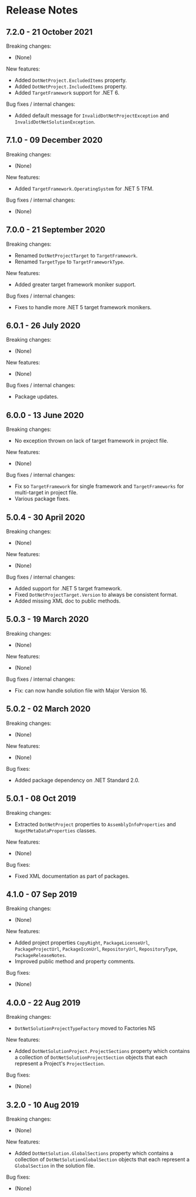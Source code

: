 # Release Notes

## 7.2.0 - 21 October 2021

Breaking changes:
- (None)

New features:
- Added `DotNetProject.ExcludedItems` property.
- Added `DotNetProject.IncludedItems` property.
- Added `TargetFramework` support for .NET 6.

Bug fixes / internal changes:
- Added default message for `InvalidDotNetProjectException` and `InvalidDotNetSolutionException`.

## 7.1.0 - 09 December 2020

Breaking changes:
- (None)

New features:
- Added `TargetFramework.OperatingSystem` for .NET 5 TFM.

Bug fixes / internal changes:
- (None)

## 7.0.0 - 21 September 2020

Breaking changes:
- Renamed `DotNetProjectTarget` to `TargetFramework`.
- Renamed `TargetType` to `TargetFrameworkType`.

New features:
- Added greater target framework moniker support.

Bug fixes / internal changes:
- Fixes to handle more .NET 5 target framework monikers.

## 6.0.1 - 26 July 2020

Breaking changes:
- (None)

New features:
- (None)

Bug fixes / internal changes:
- Package updates.

## 6.0.0 - 13 June 2020

Breaking changes:
- No exception thrown on lack of target framework in project file.

New features:
- (None)

Bug fixes / internal changes:
- Fix so `TargetFramework` for single framework and `TargetFrameworks` for multi-target in project file.
- Various package fixes.

## 5.0.4 - 30 April 2020

Breaking changes:
- (None)

New features:
- (None)

Bug fixes / internal changes:
- Added support for .NET 5 target framework.
- Fixed `DotNetProjectTarget.Version` to always be consistent format.
- Added missing XML doc to public methods.

## 5.0.3 - 19 March 2020

Breaking changes:
- (None)

New features:
- (None)

Bug fixes / internal changes:
- Fix: can now handle solution file with Major Version 16.

## 5.0.2 - 02 March 2020

Breaking changes:
- (None)

New features:
- (None)

Bug fixes:
- Added package dependency on .NET Standard 2.0.

## 5.0.1 - 08 Oct 2019

Breaking changes:
- Extracted `DotNetProject` properties to `AssemblyInfoProperties` and `NugetMetaDataProperties` classes.

New features:
- (None)

Bug fixes:
- Fixed XML documentation as part of packages.

## 4.1.0 - 07 Sep 2019

Breaking changes:
- (None)

New features:
- Added project properties `CopyRight`, `PackageLicenseUrl`, `PackageProjectUrl`, `PackageIconUrl`, `RepositoryUrl`, `RepositoryType`, `PackageReleaseNotes`.
- Improved public method and property comments.

Bug fixes:
- (None)

## 4.0.0 - 22 Aug 2019

Breaking changes:
- `DotNetSolutionProjectTypeFactory` moved to Factories NS

New features:
- Added `DotNetSolutionProject.ProjectSections` property which contains a collection of `DotNetSolutionProjectSection` objects that each represent a Project's `ProjectSection`.

Bug fixes:
- (None)

## 3.2.0 - 10 Aug 2019

Breaking changes:
- (None)

New features:
- Added `DotNetSolution.GlobalSections` property which contains a collection of `DotNetSolutionGlobalSection` objects that each represent a `GlobalSection` in the solution file.

Bug fixes:
- (None)
